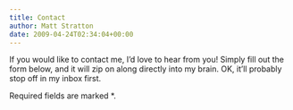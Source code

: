 ```yaml
---
title: Contact
author: Matt Stratton
date: 2009-04-24T02:34:04+00:00
---
```

If you would like to contact me, I&#8217;d love to hear from you! Simply fill out the form below, and it will zip on along directly into my brain. OK, it&#8217;ll probably stop off in my inbox first.

<div class="formcontainer">
  <p class="information">
    Required fields are marked <span class="required">*</span>.
  </p>
</div>
